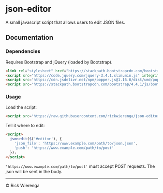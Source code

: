 # json-editor

A small javascript script that allows users to edit JSON files.


## Documentation
### Dependencies
Requires Bootstrap and jQuery (loaded by Bootstrap).

```html
<link rel="stylesheet" href="https://stackpath.bootstrapcdn.com/bootstrap/4.4.1/css/bootstrap.min.css" integrity="sha384-Vkoo8x4CGsO3+Hhxv8T/Q5PaXtkKtu6ug5TOeNV6gBiFeWPGFN9MuhOf23Q9Ifjh" crossorigin="anonymous">
<script src="https://code.jquery.com/jquery-3.4.1.slim.min.js" integrity="sha384-J6qa4849blE2+poT4WnyKhv5vZF5SrPo0iEjwBvKU7imGFAV0wwj1yYfoRSJoZ+n" crossorigin="anonymous"></script>
<script src="https://cdn.jsdelivr.net/npm/popper.js@1.16.0/dist/umd/popper.min.js" integrity="sha384-Q6E9RHvbIyZFJoft+2mJbHaEWldlvI9IOYy5n3zV9zzTtmI3UksdQRVvoxMfooAo" crossorigin="anonymous"></script>
<script src="https://stackpath.bootstrapcdn.com/bootstrap/4.4.1/js/bootstrap.min.js" integrity="sha384-wfSDF2E50Y2D1uUdj0O3uMBJnjuUD4Ih7YwaYd1iqfktj0Uod8GCExl3Og8ifwB6" crossorigin="anonymous"></script>
```

### Usage
Load the script:
```html
<script src="https://raw.githubusercontent.com/rickwierenga/json-editor/master/jsoneditor.js"></script>
```

Tell it where to edit:
```html
<script>
  jsonedit($('#editor'), {
    'json_file': 'https://www.example.com/path/to/json.json',
    'push': 'https://www.example.com/path/to/post'
  });
</script>
```

`'https://www.example.com/path/to/post'` must accept POST requests. The json will be sent in the body.

---
&copy; Rick Wierenga
